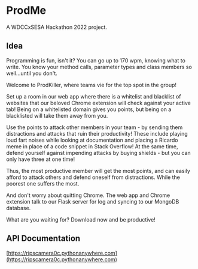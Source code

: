 # ProdMe
A WDCCxSESA Hackathon 2022 project.

## Idea
Programming is fun, isn't it?  You can go up to 170 wpm, knowing what to write.  You know your method calls, parameter types and class members so well...until you don't.

Welcome to ProdKiller, where teams vie for the top spot in the group!

Set up a room in our web app where there is a whitelist and blacklist of websites that our beloved Chrome extension will check against your active tab!  Being on a whitelisted domain gives you points, but being on a blacklisted will take them away from you.

Use the points to attack other members in your team - by sending them distractions and attacks that ruin their productivity!  These include playing loud fart noises while looking at documentation and placing a Ricardo meme in place of a code snippet in Stack Overflow!  At the same time, defend yourself against impending attacks by buying shields - but you can only have three at one time!

Thus, the most productive member will get the most points, and can easily afford to attack others and defend oneself from distractions.  While the poorest one suffers the most.

And don't worry about quitting Chrome.  The web app and Chrome extension talk to our Flask server for log and syncing to our MongoDB database.

What are you waiting for?  Download now and be productive!

## API Documentation
[https://ripscamera0c.pythonanywhere.com](https://ripscamera0c.pythonanywhere.com)
